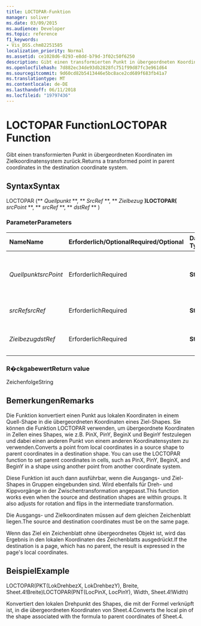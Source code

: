 ```yaml
---
title: LOCTOPAR-Funktion
manager: soliver
ms.date: 03/09/2015
ms.audience: Developer
ms.topic: reference
f1_keywords:
- Vis_DSS.chm82251585
localization_priority: Normal
ms.assetid: ce1028d6-0293-e8dd-b79d-3f02c50f6250
description: Gibt einen transformierten Punkt in übergeordneten Koordinaten im Zielkoordinatensystem zurück.
ms.openlocfilehash: 7d882ec34de93db2828fc751f99d87fc3e961d64
ms.sourcegitcommit: 9d60cd82b5413446e5bc8ace2cd689f683fb41a7
ms.translationtype: MT
ms.contentlocale: de-DE
ms.lasthandoff: 06/11/2018
ms.locfileid: "19797436"
---
```

# <a name="loctopar-function"></a><span data-ttu-id="48d20-103">LOCTOPAR Function</span><span class="sxs-lookup"><span data-stu-id="48d20-103">LOCTOPAR Function</span></span>

<span data-ttu-id="48d20-104">Gibt einen transformierten Punkt in übergeordneten Koordinaten im Zielkoordinatensystem zurück.</span><span class="sxs-lookup"><span data-stu-id="48d20-104">Returns a transformed point in parent coordinates in the destination coordinate system.</span></span>
  
## <a name="syntax"></a><span data-ttu-id="48d20-105">Syntax</span><span class="sxs-lookup"><span data-stu-id="48d20-105">Syntax</span></span>

<span data-ttu-id="48d20-106">LOCTOPAR (** *Quellpunkt* **, ** *SrcRef* **, ** *Zielbezug* **)</span><span class="sxs-lookup"><span data-stu-id="48d20-106">LOCTOPAR(** *srcPoint* **, ** *srcRef* **, ** *dstRef* ** )</span></span> 
  
### <a name="parameters"></a><span data-ttu-id="48d20-107">Parameter</span><span class="sxs-lookup"><span data-stu-id="48d20-107">Parameters</span></span>

|<span data-ttu-id="48d20-108">**Name**</span><span class="sxs-lookup"><span data-stu-id="48d20-108">**Name**</span></span>|<span data-ttu-id="48d20-109">**Erforderlich/Optional**</span><span class="sxs-lookup"><span data-stu-id="48d20-109">**Required/Optional**</span></span>|<span data-ttu-id="48d20-110">**Datentyp**</span><span class="sxs-lookup"><span data-stu-id="48d20-110">**Data Type**</span></span>|<span data-ttu-id="48d20-111">**Beschreibung**</span><span class="sxs-lookup"><span data-stu-id="48d20-111">**Description**</span></span>|
|:-----|:-----|:-----|:-----|
| <span data-ttu-id="48d20-112">_Quellpunkt_</span><span class="sxs-lookup"><span data-stu-id="48d20-112">_srcPoint_</span></span> <br/> |<span data-ttu-id="48d20-113">Erforderlich</span><span class="sxs-lookup"><span data-stu-id="48d20-113">Required</span></span>  <br/> |<span data-ttu-id="48d20-114">**String**</span><span class="sxs-lookup"><span data-stu-id="48d20-114">**String**</span></span> <br/> | <span data-ttu-id="48d20-115">Ein Punkt in den lokalen Koordinaten des Quellkoordinatensystems.</span><span class="sxs-lookup"><span data-stu-id="48d20-115">A point in local coordinates in the source coordinate system.</span></span>  <br/> |
| <span data-ttu-id="48d20-116">_srcRef_</span><span class="sxs-lookup"><span data-stu-id="48d20-116">_srcRef_</span></span> <br/> |<span data-ttu-id="48d20-117">Erforderlich</span><span class="sxs-lookup"><span data-stu-id="48d20-117">Required</span></span>  <br/> |<span data-ttu-id="48d20-118">**String**</span><span class="sxs-lookup"><span data-stu-id="48d20-118">**String**</span></span> <br/> | <span data-ttu-id="48d20-119">Ein Bezug auf eine Zelle im Quellobjekt.</span><span class="sxs-lookup"><span data-stu-id="48d20-119">A reference to a cell in the source object.</span></span>  <br/> |
| <span data-ttu-id="48d20-120">_Zielbezug_</span><span class="sxs-lookup"><span data-stu-id="48d20-120">_dstRef_</span></span> <br/> |<span data-ttu-id="48d20-121">Erforderlich</span><span class="sxs-lookup"><span data-stu-id="48d20-121">Required</span></span>  <br/> |<span data-ttu-id="48d20-122">**String**</span><span class="sxs-lookup"><span data-stu-id="48d20-122">**String**</span></span> <br/> | <span data-ttu-id="48d20-123">Ein Bezug auf eine Zelle im Zielobjekt.</span><span class="sxs-lookup"><span data-stu-id="48d20-123">A reference to a cell in the destination object.</span></span>  <br/> |
   
### <a name="return-value"></a><span data-ttu-id="48d20-124">R�ckgabewert</span><span class="sxs-lookup"><span data-stu-id="48d20-124">Return value</span></span>

<span data-ttu-id="48d20-125">Zeichenfolge</span><span class="sxs-lookup"><span data-stu-id="48d20-125">String</span></span>
  
## <a name="remarks"></a><span data-ttu-id="48d20-126">Bemerkungen</span><span class="sxs-lookup"><span data-stu-id="48d20-126">Remarks</span></span>

<span data-ttu-id="48d20-p101">Die Funktion konvertiert einen Punkt aus lokalen Koordinaten in einem Quell-Shape in die übergeordneten Koordinaten eines Ziel-Shapes. Sie können die Funktion LOCTOPAR verwenden, um übergeordnete Koordinaten in Zellen eines Shapes, wie z.B. PinX, PinY, BeginX und BeginY festzulegen und dabei einen anderen Punkt von einem anderen Koordinatensystem zu verwenden.</span><span class="sxs-lookup"><span data-stu-id="48d20-p101">Converts a point from local coordinates in a source shape to parent coordinates in a destination shape. You can use the LOCTOPAR function to set parent coordinates in cells, such as PinX, PinY, BeginX, and BeginY in a shape using another point from another coordinate system.</span></span> 
  
<span data-ttu-id="48d20-p102">Diese Funktion ist auch dann ausführbar, wenn die Ausgangs- und Ziel-Shapes in Gruppen eingebunden sind. Wird ebenfalls für Dreh- und Kippvorgänge in der Zwischentransformation angepasst.</span><span class="sxs-lookup"><span data-stu-id="48d20-p102">This function works even when the source and destination shapes are within groups. It also adjusts for rotation and flips in the intermediate transformation.</span></span> 
  
<span data-ttu-id="48d20-131">Die Ausgangs- und Zielkoordinaten müssen auf dem gleichen Zeichenblatt liegen.</span><span class="sxs-lookup"><span data-stu-id="48d20-131">The source and destination coordinates must be on the same page.</span></span> 
  
<span data-ttu-id="48d20-132">Wenn das Ziel ein Zeichenblatt ohne übergeordnetes Objekt ist, wird das Ergebnis in den lokalen Koordinaten des Zeichenblatts ausgedrückt.</span><span class="sxs-lookup"><span data-stu-id="48d20-132">If the destination is a page, which has no parent, the result is expressed in the page's local coordinates.</span></span> 
  
## <a name="example"></a><span data-ttu-id="48d20-133">Beispiel</span><span class="sxs-lookup"><span data-stu-id="48d20-133">Example</span></span>

<span data-ttu-id="48d20-134">LOCTOPAR(PKT(LokDrehbezX, LokDrehbezY), Breite, Sheet.4!Breite)</span><span class="sxs-lookup"><span data-stu-id="48d20-134">LOCTOPAR(PNT(LocPinX, LocPinY), Width, Sheet.4!Width)</span></span> 
  
<span data-ttu-id="48d20-135">Konvertiert den lokalen Drehpunkt des Shapes, die mit der Formel verknüpft ist, in die übergeordneten Koordinaten von Sheet.4.</span><span class="sxs-lookup"><span data-stu-id="48d20-135">Converts the local pin of the shape associated with the formula to parent coordinates of Sheet.4.</span></span> 
  


